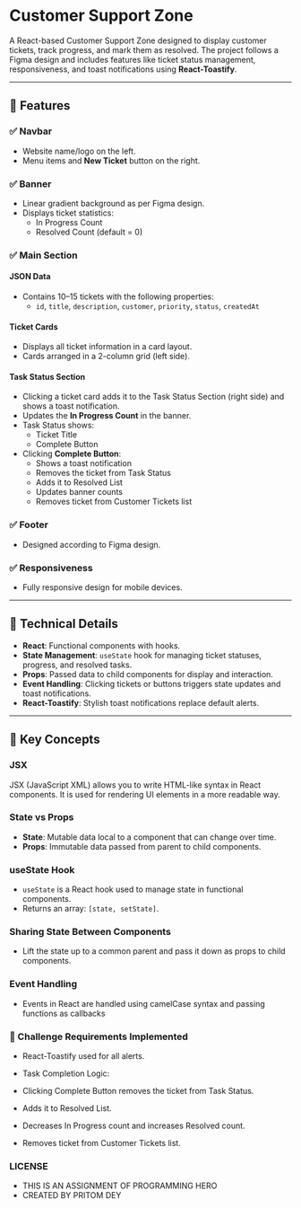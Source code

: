 # Customer Support Zone

A React-based Customer Support Zone designed to display customer tickets, track progress, and mark them as resolved. The project follows a Figma design and includes features like ticket status management, responsiveness, and toast notifications using **React-Toastify**.

---

## 📌 Features

### ✅ Navbar
- Website name/logo on the left.
- Menu items and **New Ticket** button on the right.

### ✅ Banner
- Linear gradient background as per Figma design.
- Displays ticket statistics:
  - In Progress Count
  - Resolved Count (default = 0)

### ✅ Main Section
#### JSON Data
- Contains 10–15 tickets with the following properties:
  - `id`, `title`, `description`, `customer`, `priority`, `status`, `createdAt`
  
#### Ticket Cards
- Displays all ticket information in a card layout.
- Cards arranged in a 2-column grid (left side).

#### Task Status Section
- Clicking a ticket card adds it to the Task Status Section (right side) and shows a toast notification.
- Updates the **In Progress Count** in the banner.
- Task Status shows:
  - Ticket Title
  - Complete Button
- Clicking **Complete Button**:
  - Shows a toast notification
  - Removes the ticket from Task Status
  - Adds it to Resolved List
  - Updates banner counts
  - Removes ticket from Customer Tickets list

### ✅ Footer
- Designed according to Figma design.

### ✅ Responsiveness
- Fully responsive design for mobile devices.

---

## 📌 Technical Details

- **React**: Functional components with hooks.
- **State Management**: `useState` hook for managing ticket statuses, progress, and resolved tasks.
- **Props**: Passed data to child components for display and interaction.
- **Event Handling**: Clicking tickets or buttons triggers state updates and toast notifications.
- **React-Toastify**: Stylish toast notifications replace default alerts.

---

## 📝 Key Concepts

### JSX
JSX (JavaScript XML) allows you to write HTML-like syntax in React components. It is used for rendering UI elements in a more readable way.

### State vs Props
- **State**: Mutable data local to a component that can change over time.  
- **Props**: Immutable data passed from parent to child components.

### useState Hook
- `useState` is a React hook used to manage state in functional components.  
- Returns an array: `[state, setState]`.  
### Sharing State Between Components

- Lift the state up to a common parent and pass it down as props to child components.
### Event Handling

- Events in React are handled using camelCase syntax and passing functions as callbacks
### 🔔 Challenge Requirements Implemented

- React-Toastify used for all alerts.

- Task Completion Logic:

- Clicking Complete Button removes the ticket from Task Status.

- Adds it to Resolved List.

- Decreases In Progress count and increases Resolved count.

- Removes ticket from Customer Tickets list.


### LICENSE
- THIS IS AN ASSIGNMENT OF PROGRAMMING HERO
- CREATED BY PRITOM DEY
